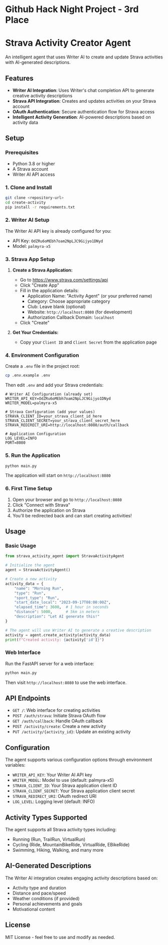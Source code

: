 # Github Hack Night Project - 3rd Place

# Strava Activity Creator Agent

An intelligent agent that uses Writer AI to create and update Strava activities with AI-generated descriptions.

## Features

- **Writer AI Integration**: Uses Writer's chat completion API to generate creative activity descriptions
- **Strava API Integration**: Creates and updates activities on your Strava account
- **OAuth Authentication**: Secure authentication flow for Strava access
- **Intelligent Activity Generation**: AI-powered descriptions based on activity data

## Setup

### Prerequisites

- Python 3.8 or higher
- A Strava account
- Writer AI API access

### 1. Clone and Install

```bash
git clone <repository-url>
cd create-activity
pip install -r requirements.txt
```

### 2. Writer AI Setup

The Writer AI API key is already configured for you:
- API Key: `OdZRu6oMEbh7oam2NpLJC9Gijyo1DNyd`
- Model: `palmyra-x5`

### 3. Strava App Setup

1. **Create a Strava Application:**
   - Go to https://www.strava.com/settings/api
   - Click "Create App"
   - Fill in the application details:
     - Application Name: "Activity Agent" (or your preferred name)
     - Category: Choose appropriate category
     - Club: Leave blank (optional)
     - Website: `http://localhost:8080` (for development)
     - Authorization Callback Domain: `localhost`
   - Click "Create"

2. **Get Your Credentials:**
   - Copy your `Client ID` and `Client Secret` from the application page

### 4. Environment Configuration

Create a `.env` file in the project root:

```bash
cp .env.example .env
```

Then edit `.env` and add your Strava credentials:

```env
# Writer AI Configuration (already set)
WRITER_API_KEY=OdZRu6oMEbh7oam2NpLJC9Gijyo1DNyd
WRITER_MODEL=palmyra-x5

# Strava Configuration (add your values)
STRAVA_CLIENT_ID=your_strava_client_id_here
STRAVA_CLIENT_SECRET=your_strava_client_secret_here
STRAVA_REDIRECT_URI=http://localhost:8080/auth/callback

# Application Configuration
LOG_LEVEL=INFO
PORT=8080
```

### 5. Run the Application

```bash
python main.py
```

The application will start on `http://localhost:8080`

### 6. First Time Setup

1. Open your browser and go to `http://localhost:8080`
2. Click "Connect with Strava"
3. Authorize the application on Strava
4. You'll be redirected back and can start creating activities!

## Usage

### Basic Usage

```python
from strava_activity_agent import StravaActivityAgent

# Initialize the agent
agent = StravaActivityAgent()

# Create a new activity
activity_data = {
    "name": "Morning Run",
    "type": "Run",
    "sport_type": "Run",
    "start_date_local": "2023-09-17T08:00:00Z",
    "elapsed_time": 3600,  # 1 hour in seconds
    "distance": 5000,      # 5km in meters
    "description": "Let AI generate this!"
}

# The agent will use Writer AI to generate a creative description
activity = agent.create_activity(activity_data)
print(f"Created activity: {activity['id']}")
```

### Web Interface

Run the FastAPI server for a web interface:

```bash
python main.py
```

Then visit `http://localhost:8080` to use the web interface.

## API Endpoints

- `GET /`: Web interface for creating activities
- `POST /auth/strava`: Initiate Strava OAuth flow
- `GET /auth/callback`: Handle OAuth callback
- `POST /activity/create`: Create a new activity
- `PUT /activity/{activity_id}`: Update an existing activity

## Configuration

The agent supports various configuration options through environment variables:

- `WRITER_API_KEY`: Your Writer AI API key
- `WRITER_MODEL`: Model to use (default: palmyra-x5)
- `STRAVA_CLIENT_ID`: Your Strava application client ID
- `STRAVA_CLIENT_SECRET`: Your Strava application client secret
- `STRAVA_REDIRECT_URI`: OAuth redirect URI
- `LOG_LEVEL`: Logging level (default: INFO)

## Activity Types Supported

The agent supports all Strava activity types including:
- Running (Run, TrailRun, VirtualRun)
- Cycling (Ride, MountainBikeRide, VirtualRide, EBikeRide)
- Swimming, Hiking, Walking, and many more

## AI-Generated Descriptions

The Writer AI integration creates engaging activity descriptions based on:
- Activity type and duration
- Distance and pace/speed
- Weather conditions (if provided)
- Personal achievements and goals
- Motivational content

## License

MIT License - feel free to use and modify as needed.